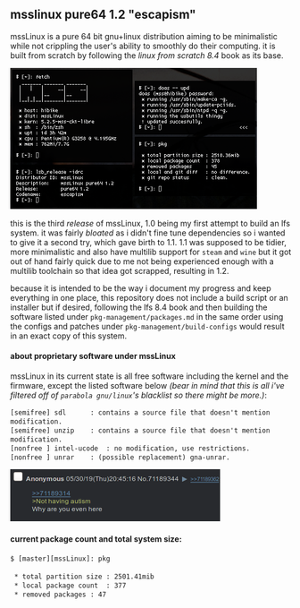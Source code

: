 ## msslinux pure64 1.2 "escapism"
mssLinux is a pure 64 bit gnu+linux distribution aiming to be minimalistic while not crippling the user's ability to smoothly do their computing. it is built from scratch by following the *linux from scratch 8.4* book as its base.

![yes](assets/fetch.png)

this is the third *release* of mssLinux, 1.0 being my first attempt to build an lfs system. it was fairly *bloated* as i didn't fine tune dependencies so i wanted to give it a second try, which gave birth to 1.1. 1.1 was supposed to be tidier, more minimalistic and also have multilib support for `steam` and `wine` but it got out of hand fairly quick due to me not being experienced enough with a multilib toolchain so that idea got scrapped, resulting in 1.2.

because it is intended to be the way i document my progress and keep everything in one place, this repository does not include a build script or an installer but if desired, following the lfs 8.4 book and then building the software listed under `pkg-management/packages.md` in the same order using the configs and patches under `pkg-management/build-configs` would result in an exact copy of this system.

#### about proprietary software under mssLinux
mssLinux in its current state is all free software including the kernel and the firmware, except the listed software below *(bear in mind that this is all i've filtered off of `parabola gnu/linux`'s blacklist so there might be more.)*:
```
[semifree] sdl		: contains a source file that doesn't mention modification.
[semifree] unzip	: contains a source file that doesn't mention modification.
[nonfree ] intel-ucode	: no modification, use restrictions.
[nonfree ] unrar	: (possible replacement) gna-unrar.
```

![indeed](assets/tism.png)

#### current package count and total system size:
```
$ [master][mssLinux]: pkg

 * total partition size	: 2501.41mib
 * local package count	: 377
 * removed packages	: 47

```
